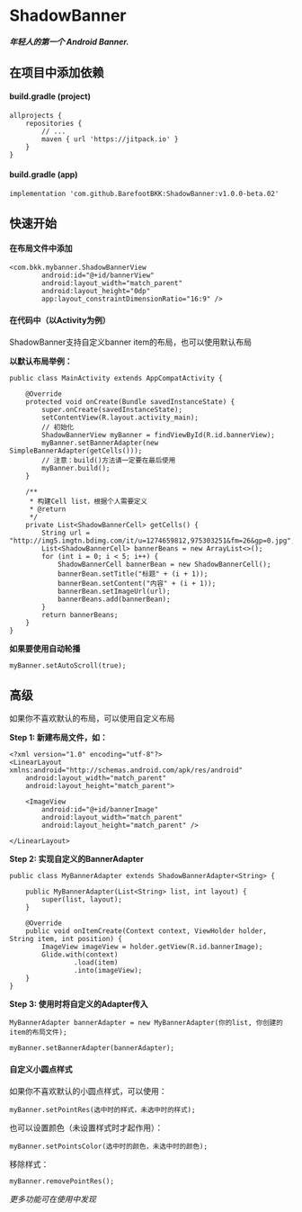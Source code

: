 # ShadowBanner

***年轻人的第一个 Android Banner.***

## 在项目中添加依赖

#### build.gradle (project)

```
allprojects {
    repositories {
        // ...
        maven { url 'https://jitpack.io' }
    }
}
```

#### build.gradle (app)

```
implementation 'com.github.BarefootBKK:ShadowBanner:v1.0.0-beta.02'
```

## 快速开始

#### 在布局文件中添加

```
<com.bkk.mybanner.ShadowBannerView
        android:id="@+id/bannerView"
        android:layout_width="match_parent"
        android:layout_height="0dp"
        app:layout_constraintDimensionRatio="16:9" />
```

#### 在代码中（以Activity为例）
ShadowBanner支持自定义banner item的布局，也可以使用默认布局

**以默认布局举例：**

```
public class MainActivity extends AppCompatActivity {

    @Override
    protected void onCreate(Bundle savedInstanceState) {
        super.onCreate(savedInstanceState);
        setContentView(R.layout.activity_main);
        // 初始化
        ShadowBannerView myBanner = findViewById(R.id.bannerView);
        myBanner.setBannerAdapter(new SimpleBannerAdapter(getCells()));
        // 注意：build()方法请一定要在最后使用
        myBanner.build();
    }

    /**
     * 构建Cell list，根据个人需要定义
     * @return
     */
    private List<ShadowBannerCell> getCells() {
        String url = "http://img5.imgtn.bdimg.com/it/u=1274659812,975303251&fm=26&gp=0.jpg";
        List<ShadowBannerCell> bannerBeans = new ArrayList<>();
        for (int i = 0; i < 5; i++) {
            ShadowBannerCell bannerBean = new ShadowBannerCell();
            bannerBean.setTitle("标题" + (i + 1));
            bannerBean.setContent("内容" + (i + 1));
            bannerBean.setImageUrl(url);
            bannerBeans.add(bannerBean);
        }
        return bannerBeans;
    }
}
```

**如果要使用自动轮播**

```
myBanner.setAutoScroll(true);
```

## 高级

如果你不喜欢默认的布局，可以使用自定义布局

**Step 1: 新建布局文件，如：**

```
<?xml version="1.0" encoding="utf-8"?>
<LinearLayout xmlns:android="http://schemas.android.com/apk/res/android"
    android:layout_width="match_parent"
    android:layout_height="match_parent">

    <ImageView
        android:id="@+id/bannerImage"
        android:layout_width="match_parent"
        android:layout_height="match_parent" />

</LinearLayout>
```

**Step 2: 实现自定义的BannerAdapter**

```
public class MyBannerAdapter extends ShadowBannerAdapter<String> {

    public MyBannerAdapter(List<String> list, int layout) {
        super(list, layout);
    }

    @Override
    public void onItemCreate(Context context, ViewHolder holder, String item, int position) {
        ImageView imageView = holder.getView(R.id.bannerImage);
        Glide.with(context)
                .load(item)
                .into(imageView);
    }
}
```

**Step 3: 使用时将自定义的Adapter传入**

```
MyBannerAdapter bannerAdapter = new MyBannerAdapter(你的list, 你创建的item的布局文件);

myBanner.setBannerAdapter(bannerAdapter);
```

#### 自定义小圆点样式

如果你不喜欢默认的小圆点样式，可以使用：

```
myBanner.setPointRes(选中时的样式，未选中时的样式);
```
也可以设置颜色（未设置样式时才起作用）：
```
myBanner.setPointsColor(选中时的颜色，未选中时的颜色);
```
移除样式：
```
myBanner.removePointRes();
```

*更多功能可在使用中发现*
